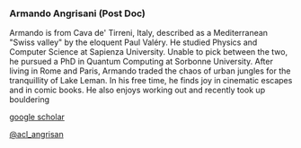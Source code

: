 ### Armando Angrisani (Post Doc)

Armando is from Cava de' Tirreni, Italy, described as a Mediterranean "Swiss valley" by the eloquent Paul Valéry. He studied Physics and Computer Science at Sapienza University. Unable to pick between the two, he pursued a PhD in Quantum Computing at Sorbonne University. After living in Rome and Paris, Armando traded the chaos of urban jungles for the tranquillity of Lake Leman. In his free time, he finds joy in cinematic escapes and in comic books. He also enjoys working out and recently took up bouldering

[google scholar](https://scholar.google.com/citations?user=Z0d1q3gAAAAJ&hl=fr)

[@acl_angrisan](https://x.com/acl_angrisani)